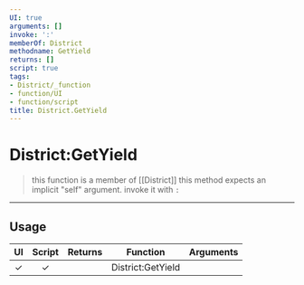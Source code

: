 ```yaml
---
UI: true
arguments: []
invoke: ':'
memberOf: District
methodname: GetYield
returns: []
script: true
tags:
- District/_function
- function/UI
- function/script
title: District.GetYield
---
```

# District:GetYield
> this function is a member of [[District]]
> this method expects an implicit "self" argument. invoke it with `:`
-----
## Usage
|  UI | Script | Returns | Function | Arguments |
|:---:|:------:|-------:|:--------:|:---------|
|✓|✓||District:GetYield||
